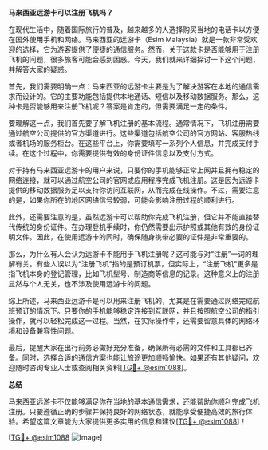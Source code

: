 **马来西亚远游卡可以注册飞机吗？**

在现代生活中，随着国际旅行的普及，越来越多的人选择购买当地的电话卡以方便在国外使用手机和网络。马来西亚的远游卡（Esim Malaysia）就是一款非常受欢迎的选择，它为游客提供了便捷的通信服务。然而，关于这款卡是否能够用于注册飞机的问题，很多旅客可能会感到困惑。今天，我们就来详细探讨一下这个问题，并解答大家的疑惑。

首先，我们需要明确一点：马来西亚的远游卡主要是为了解决游客在本地的通信需求而设计的。它的主要功能包括提供本地通话、短信以及移动数据服务。那么，这种卡是否能够用来注册飞机呢？答案是肯定的，但需要满足一定的条件。

要理解这一点，我们首先要了解飞机注册的基本流程。通常情况下，飞机注册需要通过航空公司提供的官方渠道进行。这些渠道包括航空公司的官方网站、客服热线或者机场的服务柜台。在这些平台上，你需要填写一系列个人信息，并完成支付手续。在这个过程中，你需要提供有效的身份证件信息以及支付方式。

对于持有马来西亚远游卡的用户来说，只要你的手机能够正常上网并且拥有稳定的网络连接，就可以通过航空公司的官网或应用程序完成飞机注册。这是因为远游卡提供的移动数据服务足以支持你访问互联网，从而完成在线操作。不过，需要注意的是，如果你所在的地区网络信号较弱，可能会影响注册过程的顺利进行。

此外，还需要注意的是，虽然远游卡可以帮助你完成飞机注册，但它并不能直接替代传统的身份证件。在办理登机手续时，你仍然需要出示护照或其他有效的身份证明文件。因此，在使用远游卡的同时，确保随身携带必要的证件是非常重要的。

那么，为什么有人会认为远游卡不能用于飞机注册呢？这可能与对“注册”一词的理解有关。有些人误以为“注册飞机”指的是预订机票，但实际上，“注册飞机”更多是指飞机本身的登记管理，比如飞机型号、制造商等信息的记录。这种意义上的注册显然与个人无关，也不涉及使用远游卡的问题。

综上所述，马来西亚远游卡是可以用来注册飞机的，尤其是在需要通过网络完成航班预订的情况下。只要你的手机能够稳定连接到互联网，并且按照航空公司的指引操作，就可以轻松完成这一过程。当然，在实际操作中，还需要留意具体的网络环境和设备兼容性问题。

最后，提醒大家在出行前务必做好充分准备，确保所有必需的文件和工具都已齐备。同时，选择合适的通信方案也能让旅途更加顺畅愉快。如果还有其他疑问，欢迎随时咨询专业人士或查阅相关资料[[TG💪+ @esim1088](https://t.me/s/esim1088)]。

**总结**

马来西亚远游卡不仅能够满足你在当地的基本通信需求，还能帮助你顺利完成飞机注册。只要遵循正确的步骤并保持良好的网络状态，就能享受便捷高效的旅行体验。希望这篇文章能为大家提供更多实用的信息和建议[[TG💪+ @esim1088](https://t.me/s/esim1088)]！

[[TG💪+ @esim1088](https://t.me/s/esim1088) ![Image](https://i.postimg.cc/4NQfJmqS/Snipaste-2025-05-13-00-14-12.png)]